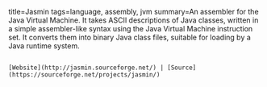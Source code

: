 title=Jasmin
tags=language, assembly, jvm
summary=An assembler for the Java Virtual Machine. It takes ASCII descriptions of Java classes, written in a simple assembler-like syntax using the Java Virtual Machine instruction set. It converts them into binary Java class files, suitable for loading by a Java runtime system.
~~~~~~

[Website](http://jasmin.sourceforge.net/) | [Source](https://sourceforge.net/projects/jasmin/)


